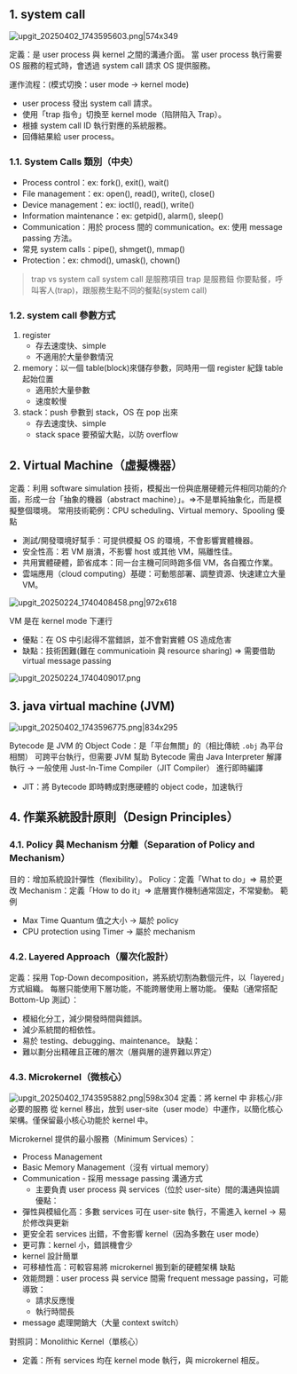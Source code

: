 ## 1. system call

![upgit_20250402_1743595603.png|574x349](https://raw.githubusercontent.com/kcwc1029/obsidian-upgit-image/main/2025/04/upgit_20250402_1743595603.png)

定義：是 user process 與 kernel 之間的溝通介面。
當 user process 執行需要 OS 服務的程式時，會透過 system call 請求 OS 提供服務。

運作流程：(模式切換：user mode → kernel mode)

-   user process 發出 system call 請求。
-   使用「trap 指令」切換至 kernel mode（陷阱陷入 Trap）。
-   根據 system call ID 執行對應的系統服務。
-   回傳結果給 user process。

### 1.1. System Calls 類別（中央）

-   Process control：ex: fork(), exit(), wait()
-   File management：ex: open(), read(), write(), close()
-   Device management：ex: ioctl(), read(), write()
-   Information maintenance：ex: getpid(), alarm(), sleep()
-   Communication：用於 process 間的 communication。ex: 使用 message passing 方法。
-   常見 system calls：pipe(), shmget(), mmap()
-   Protection：ex: chmod(), umask(), chown()

> trap vs system call
> system call 是服務項目
> trap 是服務鈕
> 你要點餐，呼叫客人(trap)，跟服務生點不同的餐點(system call)

### 1.2. system call 參數方式

1. register
    - 存去速度快、simple
    - 不適用於大量參數情況
2. memory：以一個 table(block)來儲存參數，同時用一個 register 紀錄 table 起始位置
    - 適用於大量參數
    - 速度較慢
3. stack：push 參數到 stack，OS 在 pop 出來
    - 存去速度快、simple
    - stack space 要預留大點，以防 overflow

## 2. Virtual Machine（虛擬機器）

定義：利用 software simulation 技術，模擬出一份與底層硬體元件相同功能的介面，形成一台「抽象的機器（abstract machine）」。=>不是單純抽象化，而是模擬整個環境。
常用技術範例：CPU scheduling、Virtual memory、Spooling
優點

-   測試/開發環境好幫手：可提供模擬 OS 的環境，不會影響實體機器。
-   安全性高：若 VM 崩潰，不影響 host 或其他 VM，隔離性佳。
-   共用實體硬體，節省成本：同一台主機可同時跑多個 VM，各自獨立作業。
-   雲端應用（cloud computing）基礎：可動態部署、調整資源、快速建立大量 VM。

![upgit_20250224_1740408458.png|972x618](https://raw.githubusercontent.com/kcwc1029/obsidian-upgit-image/main/2025/02/upgit_20250224_1740408458.png)

VM 是在 kernel mode 下運行

-   優點：在 OS 中引起得不當錯誤，並不會對實體 OS 造成危害
-   缺點：技術困難(難在 communicatioin 與 resource sharing) => 需要借助 virtual message passing

![upgit_20250224_1740409017.png](https://raw.githubusercontent.com/kcwc1029/obsidian-upgit-image/main/2025/02/upgit_20250224_1740409017.png)

## 3. java virtual machine (JVM)

![upgit_20250402_1743596775.png|834x295](https://raw.githubusercontent.com/kcwc1029/obsidian-upgit-image/main/2025/04/upgit_20250402_1743596775.png)

Bytecode 是 JVM 的 Object Code：是「平台無關」的（相比傳統 `.obj` 為平台相關）
可跨平台執行，但需要 JVM 幫助
Bytecode 需由 Java Interpreter 解譯執行 → 一般使用 Just-In-Time Compiler（JIT Compiler） 進行即時編譯

-   JIT：將 Bytecode 即時轉成對應硬體的 object code，加速執行

## 4. 作業系統設計原則（Design Principles）

### 4.1. Policy 與 Mechanism 分離（Separation of Policy and Mechanism）

目的：增加系統設計彈性（flexibility）。
Policy：定義「What to do」=> 易於更改
Mechanism：定義「How to do it」=> 底層實作機制通常固定，不常變動。
範例

-   Max Time Quantum 值之大小 → 屬於 policy
-   CPU protection using Timer → 屬於 mechanism

### 4.2. Layered Approach（層次化設計）

定義：採用 Top-Down decomposition，將系統切割為數個元件，以「layered」方式組織。
每層只能使用下層功能，不能跨層使用上層功能。
優點（通常搭配 Bottom-Up 測試）：

-   模組化分工，減少開發時間與錯誤。
-   減少系統間的相依性。
-   易於 testing、debugging、maintenance。
    缺點：
-   難以劃分出精確且正確的層次（層與層的邊界難以界定）

### 4.3. Microkernel（微核心）

![upgit_20250402_1743595882.png|598x304](https://raw.githubusercontent.com/kcwc1029/obsidian-upgit-image/main/2025/04/upgit_20250402_1743595882.png)
定義：將 kernel 中 非核心/非必要的服務 從 kernel 移出，放到 user-site（user mode）中運作，以簡化核心架構。僅保留最小核心功能於 kernel 中。

Microkernel 提供的最小服務（Minimum Services）：

-   Process Management
-   Basic Memory Management（沒有 virtual memory）
-   Communication - 採用 message passing 溝通方式  
     - 主要負責 user process 與 services（位於 user-site）間的溝通與協調
    優點：
-   彈性與模組化高：多數 services 可在 user-site 執行，不需進入 kernel → 易於修改與更新
-   更安全若 services 出錯，不會影響 kernel（因為多數在 user mode）
-   更可靠：kernel 小，錯誤機會少
-   kernel 設計簡單
-   可移植性高：可較容易將 microkernel 搬到新的硬體架構
    缺點
-   效能問題：user process 與 service 間需 frequent message passing，可能導致：
    -   請求反應慢
    -   執行時間長
-   message 處理開銷大（大量 context switch）

對照詞：Monolithic Kernel（單核心）

-   定義：所有 services 均在 kernel mode 執行，與 microkernel 相反。
